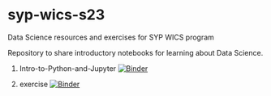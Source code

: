 # syp-wics-s23
Data Science resources and exercises for SYP WICS program 


Repository to share introductory notebooks for learning about Data Science. 

1. Intro-to-Python-and-Jupyter 
[![Binder](https://mybinder.org/badge_logo.svg)](https://mybinder.org/v2/gh/lebrown/syp-wics-s23/HEAD?filepath=Intro-to-Python-and-Jupyter.ipynb)

2. exercise 
[![Binder](https://mybinder.org/badge_logo.svg)](https://mybinder.org/v2/gh/lebrown/syp-wics-s23/HEAD?filepath=exercise.ipynb)
